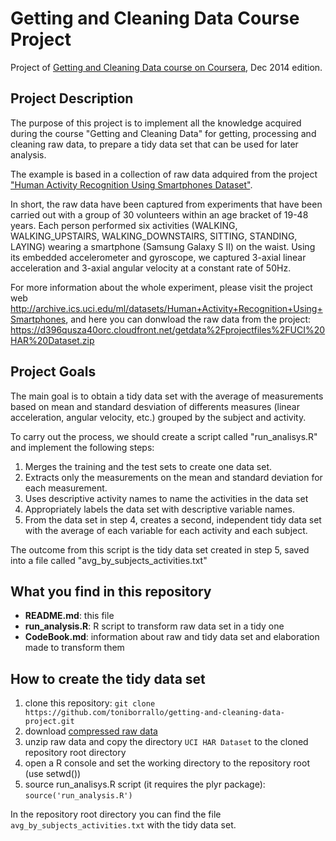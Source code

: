 Getting and Cleaning Data Course Project
========================================

Project of [Getting and Cleaning Data course on Coursera](https://www.coursera.org/course/getdata), Dec 2014 edition.

## Project Description
The purpose of this project is to implement all the knowledge acquired during the course "Getting and Cleaning Data" for getting, processing and cleaning raw data, to prepare a tidy data set that can be used for later analysis.  

The example is based in a collection of raw data adquired from the project ["Human Activity Recognition Using Smartphones Dataset"](http://archive.ics.uci.edu/ml/datasets/Human+Activity+Recognition+Using+Smartphones).  

In short, the raw data have been captured from experiments that have been carried out with a group of 30 volunteers within an age bracket of 19-48 years. Each person performed six activities (WALKING, WALKING_UPSTAIRS, WALKING_DOWNSTAIRS, SITTING, STANDING, LAYING) wearing a smartphone (Samsung Galaxy S II) on the waist. Using its embedded accelerometer and gyroscope, we captured 3-axial linear acceleration and 3-axial angular velocity at a constant rate of 50Hz.

For more information about the whole experiment, please visit the project web http://archive.ics.uci.edu/ml/datasets/Human+Activity+Recognition+Using+Smartphones, and here you can donwload the raw data from the project: https://d396qusza40orc.cloudfront.net/getdata%2Fprojectfiles%2FUCI%20HAR%20Dataset.zip

## Project Goals

The main goal is to obtain a tidy data set with the average of measurements based on mean and standard desviation of differents measures (linear acceleration, angular velocity, etc.) grouped by the subject and activity.

To carry out the process, we should create a script called  "run_analisys.R" and implement the following steps:

1. Merges the training and the test sets to create one data set.
2. Extracts only the measurements on the mean and standard deviation for each measurement. 
3. Uses descriptive activity names to name the activities in the data set
4. Appropriately labels the data set with descriptive variable names. 
5. From the data set in step 4, creates a second, independent tidy data set with the average of each variable for each activity and each subject.

The outcome from this script is the tidy data set created in step 5, saved into a file called "avg_by_subjects_activities.txt"


## What you find in this repository

* __README.md__: this file
* __run_analysis.R__: R script to transform raw data set in a tidy one
* __CodeBook.md__: information about raw and tidy data set and elaboration made to
  transform them

## How to create the tidy data set

1. clone this repository: `git clone https://github.com/toniborrallo/getting-and-cleaning-data-project.git`
2. download [compressed raw data](https://d396qusza40orc.cloudfront.net/getdata%2Fprojectfiles%2FUCI%20HAR%20Dataset.zip)
3. unzip raw data and copy the directory `UCI HAR Dataset` to the cloned repository root directory
4. open a R console and set the working directory to the repository root (use setwd())
5. source run_analisys.R script (it requires the plyr package): `source('run_analysis.R')`

In the repository root directory you can find the file `avg_by_subjects_activities.txt` with the tidy data set.
